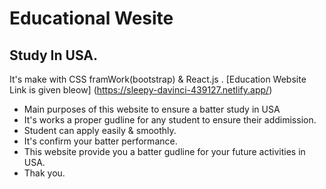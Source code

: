 # Educational Wesite 
## Study In USA. 

 
It's make with CSS framWork(bootstrap) & React.js .
[Education Website Link is given bleow]
(https://sleepy-davinci-439127.netlify.app/)


- Main purposes of this website to ensure a batter study in USA
- It's works a proper gudline  for any student to ensure their addimission.
- Student can apply easily & smoothly.
- It's confirm your batter performance.
- This website provide you a batter gudline for your future activities in USA.
- Thak you. 